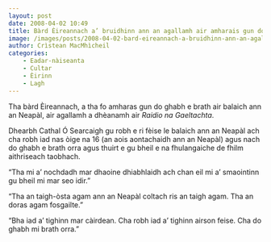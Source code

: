 ```yaml
---
layout: post
date: 2008-04-02 10:49
title: Bàrd Èireannach a’ bruidhinn ann an agallamh air amharais gun do ghabh e brath air balaich ann an Neapàl
image: /images/posts/2008-04-02-bard-eireannach-a-bruidhinn-ann-an-agallamh-air-amharais-gun-do-ghabh-e-brath-air-balaich-ann-an-neapal.webp
author: Crìstean MacMhìcheil
categories:
    - Eadar-nàiseanta
    - Cultar
    - Èirinn
    - Lagh
---
```


Tha bàrd Èireannach, a tha fo amharas gun do ghabh e brath air balaich ann an Neapàl, air agallamh a dhèanamh air *Raidio na Gaeltachta*.

Dhearbh Cathal Ó Searcaigh gu robh e ri fèise le balaich ann an Neapàl ach cha robh iad nas òige na 16 (an aois aontachaidh ann an Neapàl) agus nach do ghabh e brath orra agus thuirt e gu bheil e na fhulangaiche de fhilm aithriseach taobhach.

“Tha mi a’ nochdadh mar dhaoine dhiabhlaidh ach chan eil mi a’ smaointinn gu bheil mi mar seo idir.”

“Tha an taigh-òsta agam ann an Neapàl coltach ris an taigh agam. Tha an doras agam fosgailte.”

“Bha iad a’ tighinn mar càirdean. Cha robh iad a’ tighinn airson feise. Cha do ghabh mi brath orra.”
